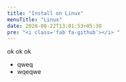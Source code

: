 ```yaml
---
title: "Install on Linux"
menuTitle: "Linux"
date: 2020-08-22T13:01:53+05:30
pre: "<i class='fab fa-github'></i> "
---
```


ok
ok
ok

- qweq
- wqeqwe